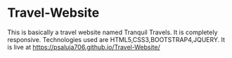 # Travel-Website
This is basically a travel website named Tranquil Travels. It is completely responsive. Technologies used are HTML5,CSS3,BOOTSTRAP4,JQUERY.
It is live at https://psaluja706.github.io/Travel-Website/
